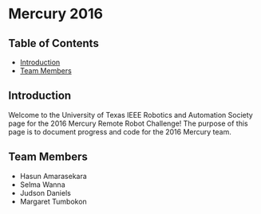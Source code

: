 # Mercury 2016

## Table of Contents
* [Introduction](#introduction)
* [Team Members](#team-members)

## Introduction
Welcome to the University of Texas IEEE Robotics and Automation Society page for the 2016 Mercury Remote Robot Challenge!
The purpose of this page is to document progress and code for the 2016 Mercury team.

## Team Members
* Hasun Amarasekara
* Selma Wanna
* Judson Daniels
* Margaret Tumbokon


